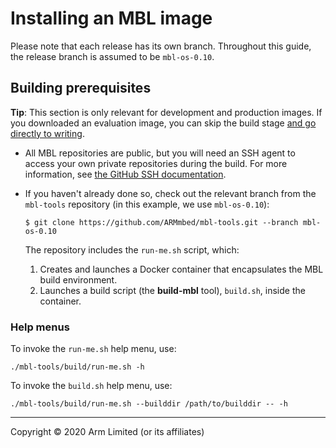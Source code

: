 # Installing an MBL image

Please note that each release has its own branch. Throughout this guide, the release branch is assumed to be `mbl-os-0.10`.

## Building prerequisites

<span class="tips">**Tip**: This section is only relevant for development and production images. If you downloaded an evaluation image, you can skip the build stage [and go directly to writing](../first-image/writing-an-image-to-supported-boards.html).</span>

* All MBL repositories are public, but you will need an SSH agent to access your own private repositories during the build. For more information, see [the GitHub SSH documentation](https://help.github.com/articles/generating-a-new-ssh-key-and-adding-it-to-the-ssh-agent/).

* If you haven't already done so, check out the relevant branch from the `mbl-tools` repository (in this example, we use `mbl-os-0.10`):

    ```
    $ git clone https://github.com/ARMmbed/mbl-tools.git --branch mbl-os-0.10
    ```

    The repository includes the `run-me.sh` script, which:

    1. Creates and launches a Docker container that encapsulates the MBL build environment.
    1. Launches a build script (the **build-mbl** tool), `build.sh`, inside the container.

### Help menus

To invoke the `run-me.sh` help menu, use:

```
./mbl-tools/build/run-me.sh -h
```

To invoke the `build.sh` help menu, use:

```
./mbl-tools/build/run-me.sh --builddir /path/to/builddir -- -h
```


***

Copyright © 2020 Arm Limited (or its affiliates)
